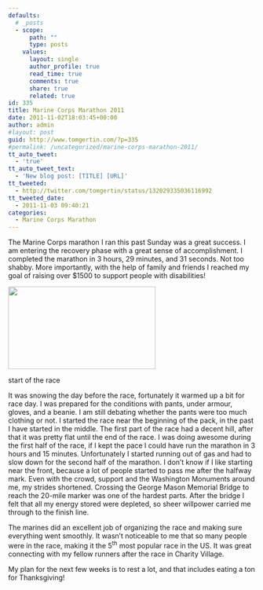 ```yaml
---
defaults:
  # _posts
  - scope:
      path: ""
      type: posts
    values:
      layout: single
      author_profile: true
      read_time: true
      comments: true
      share: true
      related: true
id: 335
title: Marine Corps Marathon 2011
date: 2011-11-02T18:03:45+00:00
author: admin
#layout: post
guid: http://www.tomgertin.com/?p=335
#permalink: /uncategorized/marine-corps-marathon-2011/
tt_auto_tweet:
  - 'true'
tt_auto_tweet_text:
  - 'New blog post: [TITLE] [URL]'
tt_tweeted:
  - http://twitter.com/tomgertin/status/132029335036116992
tt_tweeted_date:
  - 2011-11-03 09:40:21
categories:
  - Marine Corps Marathon
---
```

The Marine Corps marathon I ran this past Sunday was a great success. I am entering the recovery phase with a great sense of accomplishment. I completed the marathon in 3 hours, 29 minutes, and 31 seconds. Not too shabby. More importantly, with the help of family and friends I reached my goal of raising over $1500 to support people with disabilities!

<div id="attachment_336" style="width: 310px" class="wp-caption alignnone">
  <a href="{{ site.baseurl }}/img/2011/11/mcm_start.jpg"><img class="size-medium wp-image-336" title="mcm_start" src="{{ site.baseurl }}/img/2011/11/mcm_start-300x168.jpg" alt="" width="300" height="168" /></a>
  
  <p class="wp-caption-text">
    start of the race
  </p>
</div>

It was snowing the day before the race, fortunately it warmed up a bit for race day. I was prepared for the conditions with pants, under armour, gloves, and a beanie. I am still debating whether the pants were too much clothing or not. I started the race near the beginning of the pack, in the past I have started in the middle. The first part of the race had a decent hill, after that it was pretty flat until the end of the race. I was doing awesome during the first half of the race, if I kept the pace I could have run the marathon in 3 hours and 15 minutes. Unfortunately I started running out of gas and had to slow down for the second half of the marathon. I don’t know if I like starting near the front, because a lot of people started to pass me after the halfway mark. Even with the crowd, support and the Washington Monuments around me, my strides shortened. Crossing the George Mason Memorial Bridge to reach the 20-mile marker was one of the hardest parts. After the bridge I felt that all my energy stored were depleted, so sheer willpower carried me through to the finish line.

The marines did an excellent job of organizing the race and making sure everything went smoothly. It wasn’t noticeable to me that so many people were in the race, making it the 5<sup>th</sup> most popular race in the US. It was great connecting with my fellow runners after the race in Charity Village.

My plan for the next few weeks is to rest a lot, and that includes eating a ton for Thanksgiving!
